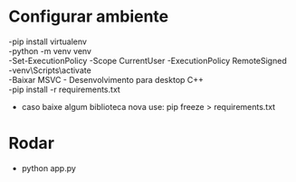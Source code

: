 # Configurar ambiente
-pip install virtualenv <br>
-python -m venv venv<br>
-Set-ExecutionPolicy -Scope CurrentUser -ExecutionPolicy RemoteSigned<br>
-venv\Scripts\activate<br>
-Baixar MSVC - Desenvolvimento para desktop C++<br>
-pip install -r requirements.txt<br>
- caso baixe algum biblioteca nova use: pip freeze > requirements.txt



# Rodar
- python app.py
